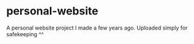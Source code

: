 # personal-website
A personal website project I made a few years ago. Uploaded simply for safekeeping ^^
